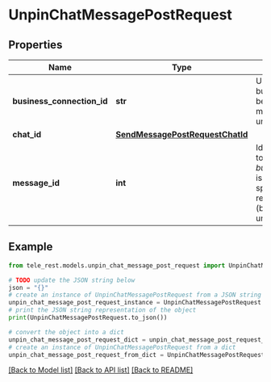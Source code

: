 # UnpinChatMessagePostRequest


## Properties

Name | Type | Description | Notes
------------ | ------------- | ------------- | -------------
**business_connection_id** | **str** | Unique identifier of the business connection on behalf of which the message will be unpinned | [optional] 
**chat_id** | [**SendMessagePostRequestChatId**](SendMessagePostRequestChatId.md) |  | 
**message_id** | **int** | Identifier of the message to unpin. Required if *business\\_connection\\_id* is specified. If not specified, the most recent pinned message (by sending date) will be unpinned. | [optional] 

## Example

```python
from tele_rest.models.unpin_chat_message_post_request import UnpinChatMessagePostRequest

# TODO update the JSON string below
json = "{}"
# create an instance of UnpinChatMessagePostRequest from a JSON string
unpin_chat_message_post_request_instance = UnpinChatMessagePostRequest.from_json(json)
# print the JSON string representation of the object
print(UnpinChatMessagePostRequest.to_json())

# convert the object into a dict
unpin_chat_message_post_request_dict = unpin_chat_message_post_request_instance.to_dict()
# create an instance of UnpinChatMessagePostRequest from a dict
unpin_chat_message_post_request_from_dict = UnpinChatMessagePostRequest.from_dict(unpin_chat_message_post_request_dict)
```
[[Back to Model list]](../README.md#documentation-for-models) [[Back to API list]](../README.md#documentation-for-api-endpoints) [[Back to README]](../README.md)


